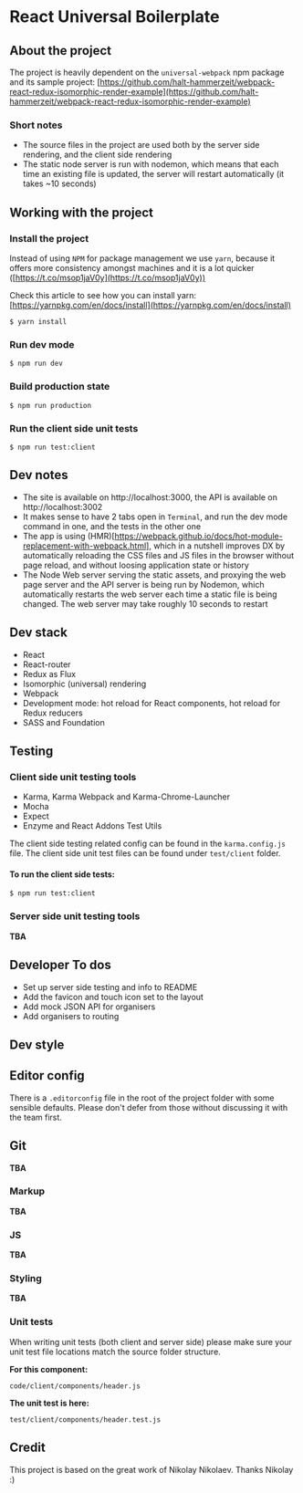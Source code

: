 # React Universal Boilerplate

## About the project

The project is heavily dependent on the `universal-webpack` npm package and its sample project: [https://github.com/halt-hammerzeit/webpack-react-redux-isomorphic-render-example](https://github.com/halt-hammerzeit/webpack-react-redux-isomorphic-render-example)

### Short notes

- The source files in the project are used both by the server side rendering, and the client side rendering
- The static node server is run with nodemon, which means that each time an existing file is updated, the server will restart automatically (it takes ~10 seconds)






## Working with the project

### Install the project

Instead of using ```NPM``` for package management we use ```yarn```, because it offers more consistency amongst machines and it is a lot quicker ([https://t.co/msop1jaV0y](https://t.co/msop1jaV0y))

Check this article to see how you can install yarn: [https://yarnpkg.com/en/docs/install](https://yarnpkg.com/en/docs/install)

    $ yarn install

### Run dev mode

    $ npm run dev

### Build production state

    $ npm run production

### Run the client side unit tests

    $ npm run test:client






## Dev notes

- The site is available on http://localhost:3000, the API is available on http://localhost:3002
- It makes sense to have 2 tabs open in `Terminal`, and run the dev mode command in one, and the tests in the other one
- The app is using (HMR)[https://webpack.github.io/docs/hot-module-replacement-with-webpack.html], which in a nutshell improves DX by automatically reloading the CSS files and JS files in the browser without page reload, and without loosing application state or history
- The Node Web server serving the static assets, and proxying the web page server and the API server is being run by Nodemon, which automatically restarts the web server each time a static file is being changed. The web server may take roughly 10 seconds to restart




## Dev stack

- React
- React-router
- Redux as Flux
- Isomorphic (universal) rendering
- Webpack
- Development mode: hot reload for React components, hot reload for Redux reducers
- SASS and Foundation







## Testing

### Client side unit testing tools

- Karma, Karma Webpack and Karma-Chrome-Launcher
- Mocha
- Expect
- Enzyme and React Addons Test Utils

The client side testing related config can be found in the ```karma.config.js``` file. The client side unit test files can be found under ```test/client``` folder.

#### To run the client side tests:

    $ npm run test:client

### Server side unit testing tools

**TBA**






## Developer To dos

- Set up server side testing and info to README
- Add the favicon and touch icon set to the layout
- Add mock JSON API for organisers
- Add organisers to routing






## Dev style

## Editor config

There is a `.editorconfig` file in the root of the project folder with some sensible defaults. Please don't defer from those without discussing it with the team first.

## Git

**TBA**

### Markup

**TBA**

### JS

**TBA**

### Styling

**TBA**

### Unit tests

When writing unit tests (both client and server side) please make sure your unit test file locations match the source folder structure.

**For this component:**

    code/client/components/header.js

**The unit test is here:**

    test/client/components/header.test.js






## Credit

This project is based on the great work of Nikolay Nikolaev. Thanks Nikolay :)
